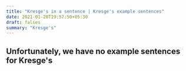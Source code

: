 ```yaml
---
title: "Kresge's in a sentence | Kresge's example sentences"
date: 2021-01-20T19:57:50+05:30
draft: falses
summary: "Kresge's"
---
```

## Unfortunately, we have no example sentences for Kresge's                 
